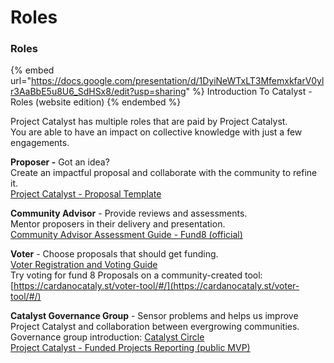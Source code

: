 # Roles

### Roles&#x20;

{% embed url="https://docs.google.com/presentation/d/1DyiNeWTxLT3MfemxkfarV0ylr3AaBbE5u8U6_SdHSx8/edit?usp=sharing" %}
Introduction To Catalyst - Roles (website edition)
{% endembed %}

Project Catalyst has multiple roles that are paid by Project Catalyst.\
You are able to have an impact on collective knowledge with just a few engagements.

**Proposer -** Got an idea?\
Create an impactful proposal and collaborate with the community to refine it.\
[Project Catalyst - Proposal Template](https://docs.google.com/document/d/1yp0j3BSR3iwrJ0E77mQRBRBCl40rD5wLvYUUuPsv0sw/edit?usp=sharing)

**Community Advisor** - Provide reviews and assessments.\
Mentor proposers in their delivery and presentation.\
[Community Advisor Assessment Guide - Fund8 (official)](https://docs.google.com/document/d/1g-iZhDlKhUBZkui1uv8NVNfJC4oVD3JtR-P6Fue7XPU/edit)

**Voter** - Choose proposals that should get funding.\
[Voter Registration and Voting Guide\
](https://iohk.zendesk.com/hc/en-us/articles/900005679386)Try voting for fund 8 Proposals on a community-created tool:\
[https://cardanocataly.st/voter-tool/#/](https://cardanocataly.st/voter-tool/#/)

**Catalyst Governance Group** - Sensor problems and helps us improve Project Catalyst and collaboration between evergrowing communities.\
Governance group introduction: [Catalyst Circle](https://docs.google.com/document/d/1af24MHCXI3nbyN4Z0vItmWtvrySsBcurUUeCK3JDLnU/edit?usp=sharing)\
[Project Catalyst - Funded Projects Reporting (public MVP)](https://docs.google.com/spreadsheets/d/1bfnWFa94Y7Zj0G7dtpo9W1nAYGovJbswipxiHT4UE3g/edit#gid=938310766)

